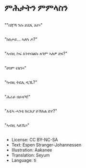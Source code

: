 # ምሕታትን ምምላስን

##
""በጃኻ ንሱ ይደሊ እየ።"

##
"ክስታይ… ኣለካ ዶ?"

##
"ኣብዚ ኮፍ እንተበልኩ ጸገም ኣለዎ ድዩ?"

##
"ፀገም የለን።"

##
"ካብዚ ትደሊ ዲኺ?"

##
"ሕራይ በይዛኻ!"

##
"እቲኣ ሓንቲ ክርእያ ይኽእል ድየ?"

##
"ኣብዚ ኣለኺ።"

##
* License: CC BY-NC-SA
* Text: Espen Stranger-Johannessen
* Illustration: Aakanee
* Translation: Seyum
* Language: ti
